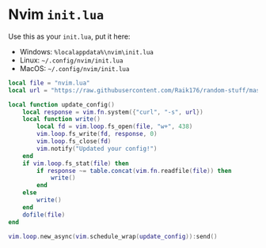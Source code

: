# Nvim `init.lua`
Use this as your `init.lua`, put it here:
  - Windows: `%localappdata%\nvim\init.lua`
  - Linux: `~/.config/nvim/init.lua`
  - MacOS: `~/.config/nvim/init.lua`
```lua
local file = "nvim.lua"
local url = "https://raw.githubusercontent.com/Raik176/random-stuff/master/"..file

local function update_config()
    local response = vim.fn.system({"curl", "-s", url})
    local function write()
        local fd = vim.loop.fs_open(file, "w+", 438)
        vim.loop.fs_write(fd, response, 0)
        vim.loop.fs_close(fd)
        vim.notify("Updated your config!")
    end
    if vim.loop.fs_stat(file) then
        if response ~= table.concat(vim.fn.readfile(file)) then
            write()
        end
    else
        write()
    end
    dofile(file)
end

vim.loop.new_async(vim.schedule_wrap(update_config)):send()
```
